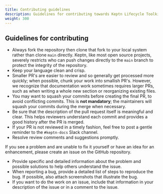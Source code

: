 ```yaml
---
title: Contributing guidelines
description: Guidelines for contributing towards Keptn Lifecycle Toolkit
weight: 300
---
```


## Guidelines for contributing

* Always fork the repository then clone that fork to your local system
  rather than clone `main` directly.
  Keptn, like most open source projects,
  severely restricts who can push changes directly to the `main` branch
  to protect the integrity of the repository.
* Keep your language clean and crisp.
* Smaller PR's are easier to review and so generally get processed more quickly;
  when possible, chunk your work into smallish PR's.
  However, we recognize that documentation work sometimes requires larger PRs,
  such as when writing a whole new section or reorganizing existing files.
* You may want to squash your commits before creating the final PR,
  to avoid conflicting commits.
  This is **not mandatory**; the maintainers will squash your commits
  during the merge when necessary.
* Be sure that the description of the pull request itself
  is meaningful and clear.
  This helps reviewers understand each commit
  and provides a good history after the PR is merged.
* If your PR is not reviewed in a timely fashion,
  feel free to post a gentle reminder to the `#keptn-docs` Slack channel.
* Resolve review comments and suggestions promptly.

If you see a problem and are unable to fix it yourself
or have an idea for an enhancement,
please create an issue on the GitHub repository.

* Provide specific and detailed information about the problem
  and possible solutions to help others understand the issue.
* When reporting a bug, provide a detailed list of steps to reproduce the bug.
  If possible, also attach screenshots that illustrate the bug.
* If you want to do the work on an issue,
  include that information in your description of the issue
  or in a comment to the issue.

